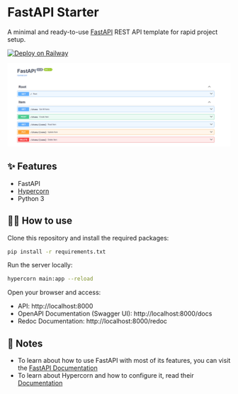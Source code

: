 # FastAPI Starter

A minimal and ready-to-use [FastAPI](https://fastapi.tiangolo.com/) REST API template for rapid project setup.

[![Deploy on Railway](https://railway.com/button.svg)](https://railway.com/deploy/fastapi-1?referralCode=asepsp&utm_medium=integration&utm_source=template&utm_campaign=generic)

![static-site](preview.png)

## ✨ Features

- FastAPI
- [Hypercorn](https://hypercorn.readthedocs.io/)
- Python 3

## 💁‍♀️ How to use

Clone this repository and install the required packages:
```bash
pip install -r requirements.txt
```
Run the server locally:
```bash
hypercorn main:app --reload
```

Open your browser and access:
- API: http://localhost:8000
- OpenAPI Documentation (Swagger UI): http://localhost:8000/docs
- Redoc Documentation: http://localhost:8000/redoc

## 📝 Notes

- To learn about how to use FastAPI with most of its features, you can visit the [FastAPI Documentation](https://fastapi.tiangolo.com/tutorial/)
- To learn about Hypercorn and how to configure it, read their [Documentation](https://hypercorn.readthedocs.io/)

